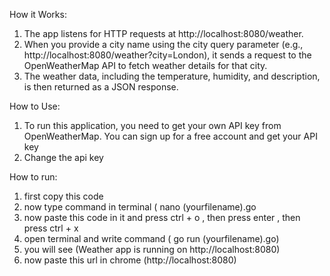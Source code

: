 
How it Works:
1)   The app listens for HTTP requests at http://localhost:8080/weather.
2)   When you provide a city name using the city query parameter (e.g., http://localhost:8080/weather?city=London), it sends a request to the OpenWeatherMap API to fetch weather details for that city.
3)   The weather data, including the temperature, humidity, and description, is then returned as a JSON response.



How to Use:
1)   To run this application, you need to get your own API key from OpenWeatherMap. You can sign up for a free account and get your API key
2)   Change the api key 

How to run:
1)   first copy this code 
2)   now type command in terminal ( nano (yourfilename).go
3)   now paste this code in it and press ctrl + o , then press enter , then press ctrl + x
4)   open terminal and write command ( go run (yourfilename).go)
5)   you will see (Weather app is running on http://localhost:8080)
6)   now paste this url in chrome (http://localhost:8080)
